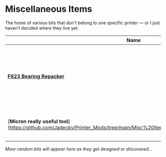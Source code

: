 # Miscellaneous Items

The home of various bits that don't belong to one specific printer — or I just haven’t decided where they live yet.

| **Name** | **Description** |
|----------|-----------------|
| [**F623 Bearing Repacker**](https://github.com/Jadecky/Printer_Mods/tree/main/Misc%20Items/F623%20Bearing%20Repacker) | For repacking F623 or other M3 bearings with grease for optimal performance and longevity. |
| [**Micron really useful tool**] (https://github.com/Jadecky/Printer_Mods/tree/main/Misc%20Items/Micron%20Really%20Useful%20Tool) | For locating your MGN7 rails & motor pulleys on Micron R1 |

*More random bits will appear here as they get designed or discovered...*